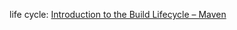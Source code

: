 life cycle: [Introduction to the Build Lifecycle – Maven](https://maven.apache.org/guides/introduction/introduction-to-the-lifecycle.html)

